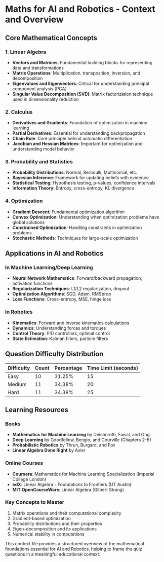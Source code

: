 # Maths for AI and Robotics - Context and Overview

## Core Mathematical Concepts

### 1. Linear Algebra
- **Vectors and Matrices**: Fundamental building blocks for representing data and transformations
- **Matrix Operations**: Multiplication, transposition, inversion, and decomposition
- **Eigenvalues and Eigenvectors**: Critical for understanding principal component analysis (PCA)
- **Singular Value Decomposition (SVD)**: Matrix factorization technique used in dimensionality reduction

### 2. Calculus
- **Derivatives and Gradients**: Foundation of optimization in machine learning
- **Partial Derivatives**: Essential for understanding backpropagation
- **Chain Rule**: Core principle behind automatic differentiation
- **Jacobian and Hessian Matrices**: Important for optimization and understanding model behavior

### 3. Probability and Statistics
- **Probability Distributions**: Normal, Bernoulli, Multinomial, etc.
- **Bayesian Inference**: Framework for updating beliefs with evidence
- **Statistical Testing**: Hypothesis testing, p-values, confidence intervals
- **Information Theory**: Entropy, cross-entropy, KL divergence

### 4. Optimization
- **Gradient Descent**: Fundamental optimization algorithm
- **Convex Optimization**: Understanding when optimization problems have global solutions
- **Constrained Optimization**: Handling constraints in optimization problems
- **Stochastic Methods**: Techniques for large-scale optimization

## Applications in AI and Robotics

### In Machine Learning/Deep Learning
- **Neural Network Mathematics**: Forward/backward propagation, activation functions
- **Regularization Techniques**: L1/L2 regularization, dropout
- **Optimization Algorithms**: SGD, Adam, RMSprop
- **Loss Functions**: Cross-entropy, MSE, hinge loss

### In Robotics
- **Kinematics**: Forward and inverse kinematics calculations
- **Dynamics**: Understanding forces and torques
- **Control Theory**: PID controllers, optimal control
- **State Estimation**: Kalman filters, particle filters

## Question Difficulty Distribution

| Difficulty | Count | Percentage | Time Limit (seconds) |
|------------|-------|------------|---------------------|
| Easy       | 10    | 31.25%     | 15                  |
| Medium     | 11    | 34.38%     | 20                  |
| Hard       | 11    | 34.38%     | 25                  |

## Learning Resources

### Books
- **Mathematics for Machine Learning** by Deisenroth, Faisal, and Ong
- **Deep Learning** by Goodfellow, Bengio, and Courville (Chapters 2-6)
- **Probabilistic Robotics** by Thrun, Burgard, and Fox
- **Linear Algebra Done Right** by Axler

### Online Courses
- **Coursera**: Mathematics for Machine Learning Specialization (Imperial College London)
- **edX**: Linear Algebra - Foundations to Frontiers (UT Austin)
- **MIT OpenCourseWare**: Linear Algebra (Gilbert Strang)

### Key Concepts to Master
1. Matrix operations and their computational complexity
2. Gradient-based optimization
3. Probability distributions and their properties
4. Eigen-decomposition and its applications
5. Numerical stability in computations

This context file provides a structured overview of the mathematical foundations essential for AI and Robotics, helping to frame the quiz questions in a meaningful educational context.
